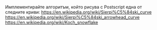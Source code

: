 Имплементирайте алгоритъм, който рисува с Postscript една от следните криви:
https://en.wikipedia.org/wiki/Sierpi%C5%84ski_curve
https://en.wikipedia.org/wiki/Sierpi%C5%84ski_arrowhead_curve
https://en.wikipedia.org/wiki/Koch_snowflake

